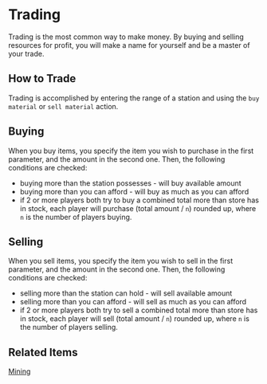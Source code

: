 # Trading

Trading is the most common way to make money. By buying and selling resources for profit, you will make a name for yourself and be a master of your trade.

## How to Trade

Trading is accomplished by entering the range of a station and using the `buy material` or `sell material` action.

## Buying

When you buy items, you specify the item you wish to purchase in the first parameter, and the amount in the second one.
Then, the following conditions are checked:
* buying more than the station possesses - will buy available amount
* buying more than you can afford - will buy as much as you can afford
* if 2 or more players both try to buy a combined total more than store has in stock,
  each player will purchase (total amount / `n`) rounded up, where `n` is the number of players buying.


## Selling

When you sell items, you specify the item you wish to sell in the first parameter, and the amount in the second one.
Then, the following conditions are checked:
* selling more than the station can hold - will sell available amount
* selling more than you can afford - will sell as much as you can afford
* if 2 or more players both try to sell a combined total more than store has in stock,
  each player will sell (total amount / `n`) rounded up, where `n` is the number of players selling.


## Related Items

[Mining](asteroid_fields_and_mining.html)